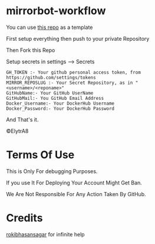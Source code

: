 # mirrorbot-workflow

You can use [this repo](https://github.com/lzzy12/python-aria-mirror-bot) as a template

First setup everything then push to your private Repository

Then Fork this Repo

Setup secrets in settings --> Secrets

```text
GH_TOKEN :- Your github personal access token, from https://github.com/settings/tokens
MIRROR_REPOSLUG :- Your Secret Repository, as in "<username>/<reponame>"
GitHubName:- Your GitHub UserName
GitHubMail:- You GitHub Email Address
Docker_Username:- Your DockerHub Username
Docker_Password:- Your DockerHub Password
```

And That's it.

©ElytrA8

# Terms Of Use 

This is Only For debugging Purposes.

If you use It For Deploying Your Account Might Get Ban.

We Are Not Responsible For Any Action Taken By GitHub.

# Credits

[rokibhasansagar](https://github.com/rokibhasansagar) for infinite help
